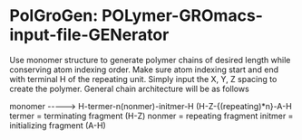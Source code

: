 # PolGroGen: POLymer-GROmacs-input-file-GENerator
Use monomer structure to generate polymer chains of desired length while conserving atom indexing order. 
Make sure atom indexing start and end with terminal H of the repeating unit. Simply input the X, Y, Z spacing to create the polymer.
General chain architecture will be as follows

monomer -----> H-termer-n(nonmer)-initmer-H
(H-Z-{(repeating)*n}-A-H
termer = terminating fragment (H-Z)
nonmer = repeating fragment 
initmer = initializing fragment (A-H)
